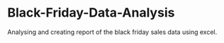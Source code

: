 # Black-Friday-Data-Analysis
Analysing and creating report of the black friday sales data using excel.
